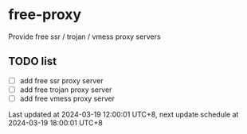
# free-proxy
Provide free ssr / trojan / vmess proxy servers


## TODO list
- [ ] add free ssr proxy server
- [ ] add free trojan proxy server
- [ ] add free vmess proxy server

Last updated at 2024-03-19 12:00:01 UTC+8, next update schedule at 2024-03-19 18:00:01 UTC+8

